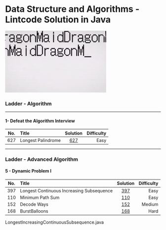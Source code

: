 Data Structure and Algorithms - Lintcode Solution in Java
==========================================================
![](static/dragonMaid.gif)

### Ladder - Algorithm 
----
#### 1- Defeat the Algorithm Interview 
| __No.__ |      __Title__      | __Solution__ | __Difficulty__ | 
|:-------:|:--------------------|:------------:|---------------:|
|  627    | Longest Palindrome  |[627](LongestPalindrome.java)| Easy | 


-----
### Ladder - Advanced Algorithm 

#### 5 - Dynamic Problem I 
| __No.__ |      __Title__      | __Solution__ | __Difficulty__ | 
|:-------:|:--------------------|:------------:|---------------:|
|  397    | Longest Continuous Increasing Subsequence |[397](MinimumPathSum.java)| Easy | 
|  110    | Minimum Path Sum    |[110](LongestIncreasingContinuousSubsequence.java)| Easy | 
|  152    | Decode Ways         |[152](DecodeWays.java)  | Medium | 
|  168    | BurstBalloons       |[168](BurstBalloon.java)| Hard | 


LongestIncreasingContinuousSubsequence.java
